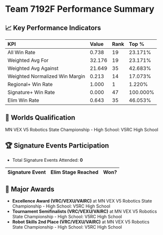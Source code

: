# Team 7192F Performance Summary

## 📈 Key Performance Indicators
| KPI | Value | Rank | Top % |
|:---|:-----|:----|:------|
| All Win Rate | 0.738 | 19 | 23.171% |
| Weighted Avg For | 32.176 | 19 | 23.171% |
| Weighted Avg Against | 21.649 | 35 | 42.683% |
| Weighted Normalized Win Margin | 0.213 | 14 | 17.073% |
| Regional+ Win Rate | 1.000 | 1 | 1.220% |
| Signature+ Win Rate | 0.000 | 47 | 100.000% |
| Elim Win Rate | 0.643 | 35 | 46.053% |


## 🎯 Worlds Qualification
MN VEX V5 Robotics State Championship - High School: V5RC High School

## 🏆 Signature Events Participation
- Total Signature Events Attended: **0**

| Signature Event | Elim Stage Reached | Won? |
|:----------------|:-------------------|:----|


## 🥇 Major Awards
- **Excellence Award (VRC/VEXU/VAIRC)** at MN VEX V5 Robotics State Championship - High School: V5RC High School
- **Tournament Semifinalists (VRC/VEXU/VAIRC)** at MN VEX V5 Robotics State Championship - High School: V5RC High School
- **Robot Skills 2nd Place (VRC/VEXU/VAIRC)** at MN VEX V5 Robotics State Championship - High School: V5RC High School

